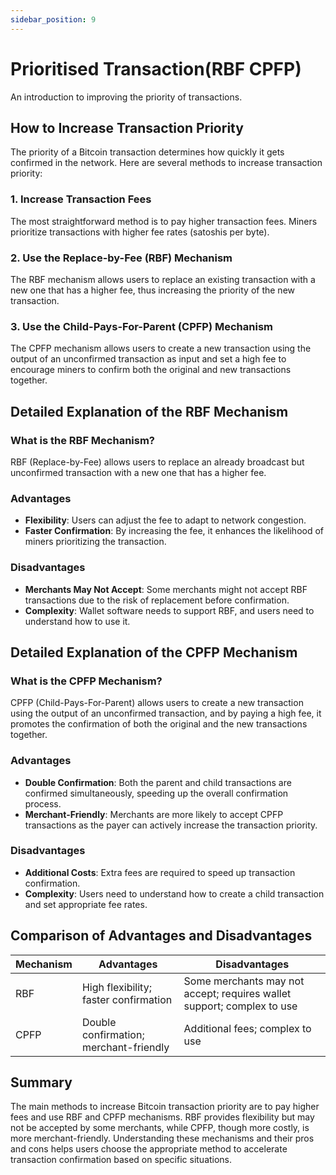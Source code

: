 ```yaml
---
sidebar_position: 9
---
```


# Prioritised Transaction(RBF CPFP)

An introduction to improving the priority of transactions.

## How to Increase Transaction Priority

The priority of a Bitcoin transaction determines how quickly it gets confirmed in the network. Here are several methods
to increase transaction priority:

### 1. Increase Transaction Fees

The most straightforward method is to pay higher transaction fees. Miners prioritize transactions with higher fee
rates (satoshis per byte).

### 2. Use the Replace-by-Fee (RBF) Mechanism

The RBF mechanism allows users to replace an existing transaction with a new one that has a higher fee, thus increasing
the priority of the new transaction.

### 3. Use the Child-Pays-For-Parent (CPFP) Mechanism

The CPFP mechanism allows users to create a new transaction using the output of an unconfirmed transaction as input and
set a high fee to encourage miners to confirm both the original and new transactions together.

## Detailed Explanation of the RBF Mechanism

### What is the RBF Mechanism?

RBF (Replace-by-Fee) allows users to replace an already broadcast but unconfirmed transaction with a new one that has a
higher fee.

### Advantages

- **Flexibility**: Users can adjust the fee to adapt to network congestion.
- **Faster Confirmation**: By increasing the fee, it enhances the likelihood of miners prioritizing the transaction.

### Disadvantages

- **Merchants May Not Accept**: Some merchants might not accept RBF transactions due to the risk of replacement before
  confirmation.
- **Complexity**: Wallet software needs to support RBF, and users need to understand how to use it.

## Detailed Explanation of the CPFP Mechanism

### What is the CPFP Mechanism?

CPFP (Child-Pays-For-Parent) allows users to create a new transaction using the output of an unconfirmed transaction,
and by paying a high fee, it promotes the confirmation of both the original and the new transactions together.

### Advantages

- **Double Confirmation**: Both the parent and child transactions are confirmed simultaneously, speeding up the overall
  confirmation process.
- **Merchant-Friendly**: Merchants are more likely to accept CPFP transactions as the payer can actively increase the
  transaction priority.

### Disadvantages

- **Additional Costs**: Extra fees are required to speed up transaction confirmation.
- **Complexity**: Users need to understand how to create a child transaction and set appropriate fee rates.

## Comparison of Advantages and Disadvantages

| Mechanism | Advantages                             | Disadvantages                                                          |
|-----------|----------------------------------------|------------------------------------------------------------------------|
| RBF       | High flexibility; faster confirmation  | Some merchants may not accept; requires wallet support; complex to use |
| CPFP      | Double confirmation; merchant-friendly | Additional fees; complex to use                                        |

## Summary

The main methods to increase Bitcoin transaction priority are to pay higher fees and use RBF and CPFP mechanisms. RBF
provides flexibility but may not be accepted by some merchants, while CPFP, though more costly, is more
merchant-friendly. Understanding these mechanisms and their pros and cons helps users choose the appropriate method to
accelerate transaction confirmation based on specific situations.
